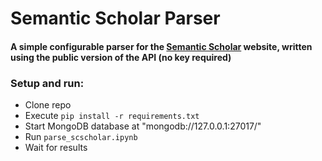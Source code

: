 
# Semantic Scholar Parser

#### A simple configurable parser for the [Semantic Scholar](https://www.semanticscholar.org) website, written using the public version of the API (no key required)


### Setup and run:
* Clone repo
* Execute `pip install -r requirements.txt`
* Start MongoDB database at "mongodb://127.0.0.1:27017/"
* Run `parse_scscholar.ipynb`
* Wait for results

